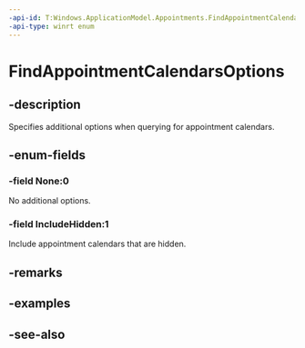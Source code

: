 ```yaml
---
-api-id: T:Windows.ApplicationModel.Appointments.FindAppointmentCalendarsOptions
-api-type: winrt enum
---
```


<!-- Enumeration syntax
public enum Windows.ApplicationModel.Appointments.FindAppointmentCalendarsOptions : uint
-->

# FindAppointmentCalendarsOptions

## -description
Specifies additional options when querying for appointment calendars.

## -enum-fields
### -field None:0
No additional options.

### -field IncludeHidden:1
Include appointment calendars that are hidden.


## -remarks

## -examples

## -see-also